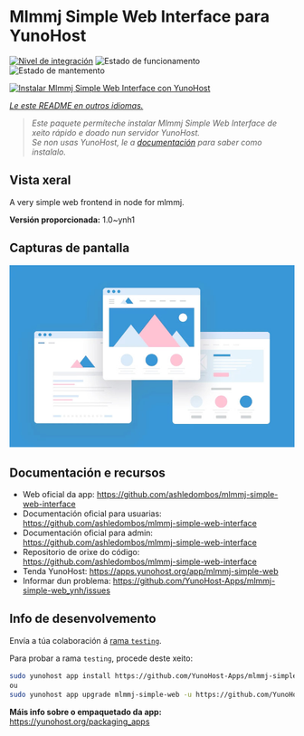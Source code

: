 <!--
NOTA: Este README foi creado automáticamente por <https://github.com/YunoHost/apps/tree/master/tools/readme_generator>
NON debe editarse manualmente.
-->

# Mlmmj Simple Web Interface para YunoHost

[![Nivel de integración](https://dash.yunohost.org/integration/mlmmj-simple-web.svg)](https://ci-apps.yunohost.org/ci/apps/mlmmj-simple-web/) ![Estado de funcionamento](https://ci-apps.yunohost.org/ci/badges/mlmmj-simple-web.status.svg) ![Estado de mantemento](https://ci-apps.yunohost.org/ci/badges/mlmmj-simple-web.maintain.svg)

[![Instalar Mlmmj Simple Web Interface con YunoHost](https://install-app.yunohost.org/install-with-yunohost.svg)](https://install-app.yunohost.org/?app=mlmmj-simple-web)

*[Le este README en outros idiomas.](./ALL_README.md)*

> *Este paquete permíteche instalar Mlmmj Simple Web Interface de xeito rápido e doado nun servidor YunoHost.*  
> *Se non usas YunoHost, le a [documentación](https://yunohost.org/install) para saber como instalalo.*

## Vista xeral

A very simple web frontend in node for mlmmj.

**Versión proporcionada:** 1.0~ynh1

## Capturas de pantalla

![Captura de pantalla de Mlmmj Simple Web Interface](./doc/screenshots/example.jpg)

## Documentación e recursos

- Web oficial da app: <https://github.com/ashledombos/mlmmj-simple-web-interface>
- Documentación oficial para usuarias: <https://github.com/ashledombos/mlmmj-simple-web-interface>
- Documentación oficial para admin: <https://github.com/ashledombos/mlmmj-simple-web-interface>
- Repositorio de orixe do código: <https://github.com/ashledombos/mlmmj-simple-web-interface>
- Tenda YunoHost: <https://apps.yunohost.org/app/mlmmj-simple-web>
- Informar dun problema: <https://github.com/YunoHost-Apps/mlmmj-simple-web_ynh/issues>

## Info de desenvolvemento

Envía a túa colaboración á [rama `testing`](https://github.com/YunoHost-Apps/mlmmj-simple-web_ynh/tree/testing).

Para probar a rama `testing`, procede deste xeito:

```bash
sudo yunohost app install https://github.com/YunoHost-Apps/mlmmj-simple-web_ynh/tree/testing --debug
ou
sudo yunohost app upgrade mlmmj-simple-web -u https://github.com/YunoHost-Apps/mlmmj-simple-web_ynh/tree/testing --debug
```

**Máis info sobre o empaquetado da app:** <https://yunohost.org/packaging_apps>
